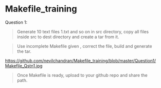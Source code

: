 # Makefile_training

Question 1:

> Generate 10 text files 1.txt and so on  in src directory, copy all files inside src to dest directory and create  a tar from it.

>  Use  incomplete Makefile given , correct the file, build and generate the tar.

https://github.com/nevilchandran/Makefile_training/blob/master/Question1/Makefile_Qstn1.jpg

> Once Makefile is ready, upload to your github repo and share the path.
